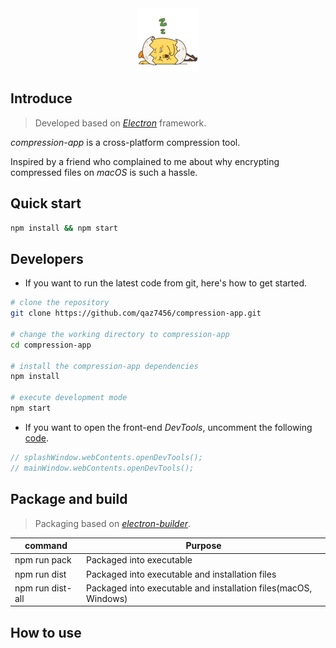 <div align='center'>
  <img src='https://github.com/qaz7456/compression-app/blob/main/front-end/images/sleep.gif' width='100' />
</div>

## Introduce
> Developed based on [*Electron*][2] framework.

*compression-app* is a cross-platform compression tool.

Inspired by a friend who complained to me about why encrypting compressed files on *macOS* is such a hassle.

## Quick start
```bash
npm install && npm start
```
## Developers
- If you want to run the latest code from git, here's how to get started.
```bash
# clone the repository
git clone https://github.com/qaz7456/compression-app.git

# change the working directory to compression-app
cd compression-app

# install the compression-app dependencies
npm install

# execute development mode
npm start
```
- If you want to open the front-end *DevTools*, uncomment the following [code][4].
```javascript
// splashWindow.webContents.openDevTools();
// mainWindow.webContents.openDevTools();
```

## Package and build
> Packaging based on [*electron-builder*][3].

|  command  |  Purpose  |
|    ---    |   ---     |
|  npm run pack | Packaged into executable  |
|  npm run dist  |  Packaged into executable and installation files |
|  npm run dist-all |  Packaged into executable and installation files(macOS, Windows) |


## How to use
[](https://user-images.githubusercontent.com/25022140/182281916-a472cf4e-9dab-4b49-932b-499d2658ce88.webm)

[1]: https://github.com/qaz7456/compression-app/blob/main/front-end/images/sleep.gif
[2]: https://www.electronjs.org/docs/latest/
[3]: https://www.electron.build/
[4]: https://github.com/qaz7456/compression-app/blob/e69852a2bbf8a71fc2a6c292bb81dfdfb9c9b832/main.js#L62-L64
